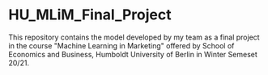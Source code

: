 # HU_MLiM_Final_Project
This repository contains the model developed by my team as a final project in the course "Machine Learning in Marketing" offered by School of Economics and Business, Humboldt University of Berlin in Winter Semeset 20/21. 
